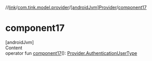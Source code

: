 //[link](../../index.md)/[com.tink.model.provider](../index.md)/[[androidJvm]Provider](index.md)/[component17](component17.md)



# component17  
[androidJvm]  
Content  
operator fun [component17](component17.md)(): [Provider.AuthenticationUserType](-authentication-user-type/index.md)  



